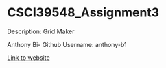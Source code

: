 # CSCI39548_Assignment3
Description: Grid Maker 

Anthony Bi- Github Username: anthony-b1

[Link to website](https://anthony-b1.github.io/CSCI39548_Assignment3/)
